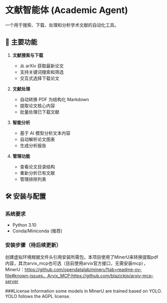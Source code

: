 # 文献智能体 (Academic Agent)

一个用于搜索、下载、处理和分析学术文献的自动化工具。

## 📌 主要功能

1. **文献搜索与下载**
   - 从 arXiv 获取最新论文
   - 支持关键词搜索和筛选
   - 交互式选择下载论文

2. **文献处理**
   - 自动转换 PDF 为结构化 Markdown
   - 提取论文核心内容
   - 批量处理已下载文献

3. **智能分析**
   - 基于 AI 模型分析文本内容
   - 自动解析论文图表
   - 生成分析报告

4. **管理功能**
   - 查看论文目录结构
   - 重新分析已有文献
   - 管理排除列表

## 🛠️ 安装与配置

### 系统要求
- Python 3.10
- Conda/Miniconda (推荐)

### 安装步骤（待后续更新）
创建虚拟环境根据文件头引用安装所需包，本项目使用了MinerU来转换提取pdf内容，其次arvix_mcp也可选（目前使用arvix官方接口，无需安装mcp），MinerU：https://github.com/opendatalab/mineru?tab=readme-ov-file#known-issues，Arvix_MCP:https://github.com/blazickjp/arxiv-mcp-server

###License Information
some models in MinerU are trained based on YOLO. YOLO follows the AGPL license.
